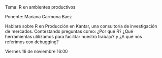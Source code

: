 Tema: R en ambientes productivos

Ponente: Mariana Carmona Baez

Hablaré sobre R en Producción en Kantar, una consultoría de investigación de mercados. Contestando preguntas como: ¿Por qué R? ¿Qué herramientas utilizamos para facilitar nuestro trabajo? y ¿A qué nos referimos con debugging?

Viernes 19 de noviembre 16:00
